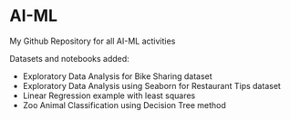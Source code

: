 # AI-ML
My Github Repository for all AI-ML activities

Datasets and notebooks added:

 - Exploratory Data Analysis for Bike Sharing dataset
 - Exploratory Data Analysis using Seaborn for Restaurant Tips dataset
 - Linear Regression example with least squares
 - Zoo Animal Classification using Decision Tree method
